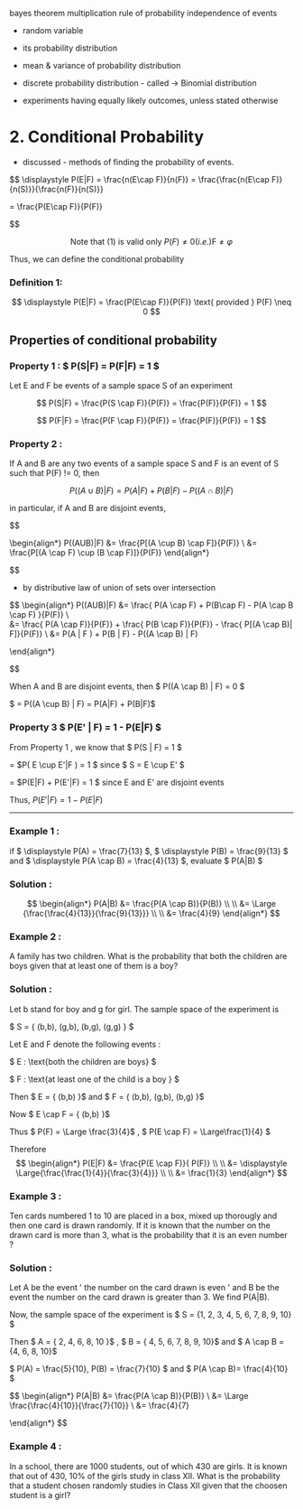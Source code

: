 bayes theorem
multiplication rule of probability
independence of events

* random variable 
* its probability distribution
* mean & variance of probability distribution

* discrete probability distribution  - called -> Binomial distribution

* experiments having equally likely outcomes, unless stated otherwise

# 2. Conditional Probability

- discussed - methods of finding the probability of events.

$$
\displaystyle P(E|F) = 
\frac{n(E\cap F)}{n(F)}
= \frac{\frac{n(E\cap F)}{n(S)}}{\frac{n(F)}{n(S)}}

= \frac{P(E\cap F)}{P(F)}


$$

$$
\text{Note that (1) is valid only } P(F) \neq 0 (i.e.) \text{F} \neq φ
$$

Thus, we can define the conditional probability

### Definition 1: 

$$
\displaystyle P(E|F) =  \frac{P(E\cap F)}{P(F)} \text{ provided } P(F) \neq 0
$$

## Properties of conditional probability

### Property 1 :  $ P(S|F) = P(F|F) = 1 $

Let E and F be events of a sample space S of an experiment

$$
 P(S|F) = \frac{P(S \cap F)}{P(F)} = \frac{P(F)}{P(F)} = 1
$$

$$
 P(F|F) = \frac{P(F \cap F)}{P(F)} = \frac{P(F)}{P(F)} = 1
$$

### Property 2 : 

If A and B are any two events of a sample space S and F is an event of S such that P(F) != 0, then

$$
P((A \cup B) | F) = P(A | F ) + P(B | F) - P((A \cap B) | F)
$$

in particular, if A and B are disjoint events, 

$$

\begin{align*}
  P((AUB)|F) &= \frac{P[(A \cup B) \cap F]}{P(F)} \\ 
             &= \frac{P[(A \cap F) \cup (B \cap F)]}{P(F)}
\end{align*}

$$

- by distributive law of union of sets over intersection

$$
\begin{align*}
  P((AUB)|F) &= \frac{ P(A \cap F) + P(B\cap F) - P(A \cap B \cap F) }{P(F)} \\  
  &= \frac{ P(A \cap F)}{P(F)} + \frac{ P(B \cap F)}{P(F)} - \frac{ P[(A \cap B)|  F]}{P(F)} \\
  &= P(A | F ) + P(B | F) - P((A \cap B) | F)

             
\end{align*}

$$

When A and B are disjoint events, then $ P((A \cap B) | F) = 0 $

$ = P((A \cup B) | F) = P(A|F) + P(B|F)$


### Property 3 $ P(E' | F) = 1 - P(E|F) $

From Property 1 , we know that  $ P(S | F) = 1 $

= $P( E \cup E'|F ) = 1 $ since $ S = E \cup E' $

= $P(E|F) + P(E'|F) = 1 $ since E and E' are disjoint events

Thus, $P(E'|F) = 1 - P(E|F)$ 

------

### Example 1 : 

if $ \displaystyle P(A) =  \frac{7}{13} $, $ \displaystyle P(B) =  \frac{9}{13} $ and $ \displaystyle P(A \cap B) =  \frac{4}{13} $, evaluate $ P(A|B) $

### Solution :

$$
 \begin{align*}
 P(A|B)  &= \frac{P(A \cap B)}{P(B)} \\
              \\
         &= \Large  {\frac{\frac{4}{13}}{\frac{9}{13}}} \\ \\
         &= \frac{4}{9}
\end{align*}
$$

### Example 2 :

A family has two children. What is the probability that both the children are boys given that at least one of them is a boy?

### Solution :

Let b stand for boy and g for girl. 
The sample space of the experiment is 

$ S = \{ (b,b), (g,b), (b,g), (g,g) \} $

Let E and F denote the following events : 

$ E : \text{both the children are boys} $

$ F : \text{at least one of the child is a boy } $

Then $ E = \{ (b,b) \}$ and $ F = \{ (b,b), (g,b), (b,g) \}$

Now $ E \cap F = \{ (b,b) \}$

Thus $ P(F) = \Large \frac{3}{4}$ , $ P(E \cap F) = \Large\frac{1}{4}  $

Therefore 
$$ 
\begin{align*}
P(E|F) &= \frac{P(E \cap F)}{ P(F)} \\ \\
       &= \displaystyle \Large{\frac{\frac{1}{4}}{\frac{3}{4}}} \\ \\
       &= \frac{1}{3}
\end{align*}
$$

### Example 3 :

Ten cards numbered 1 to 10 are placed in a box, mixed up thorougly and then one card is drawn randomly. If it is known that the number on the drawn card is more than 3, what is the probability that it is an even number ? 

### Solution : 

Let A be the event ' the number on the card drawn is even ' and B  be the event the number on the card drawn is greater than 3. 
We find P(A|B).

Now, the sample space of the experiment is $ S = \{1, 2, 3, 4, 5, 6, 7, 8, 9, 10\} $

Then $ A = \{ 2, 4, 6, 8, 10 \}$ , $ B = \{ 4, 5, 6, 7, 8, 9, 10\}$ and $ A \cap B = {4, 6, 8, 10}$

$ P(A) = \frac{5}{10}, P(B) = \frac{7}{10} $  and  $ P(A \cap B)= \frac{4}{10} $

$$ 
 \begin{align*}
  P(A|B) &= \frac{P(A \cap B)}{P(B)} \\
         &= \Large \frac{\frac{4}{10}}{\frac{7}{10}} \\
         &= \frac{4}{7}

 \end{align*}
$$

### Example 4 :

In a school, there are 1000 students, out of which 430 are girls. It is known that out of 430, 10% of the girls study in class XII.
What is the probability that a student chosen randomly studies in Class XII given that the choosen student is a girl?
